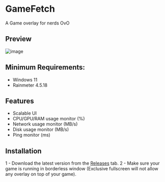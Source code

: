 # GameFetch
A Game overlay for nerds OvO

## Preview

![image](https://github.com/user-attachments/assets/a0b70392-5ebe-4adb-8087-08c12c6fec5f)

## Minimum Requirements:
- Windows 11
- Rainmeter 4.5.18

## Features
- Scalable UI
- CPU/GPU/RAM usage monitor (%)
- Network usage monitor (MB/s)
- Disk usage monitor (MB/s)
- Ping monitor (ms)

## Installation
1 - Download the latest version from the [Releases](https://github.com/Meti0X7CB/GameFetch/releases) tab.
2 - Make sure your game is running in borderless window (Exclusive fullscreen will not allow any overlay on top of your game).

